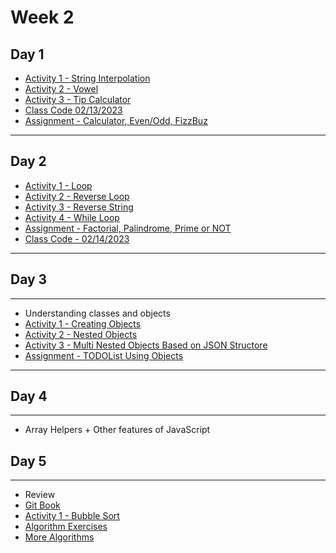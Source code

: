 # Week 2 

## Day 1

- [Activity 1 - String Interpolation](day2/activities/string-interop.md)
- [Activity 2 - Vowel](day2/activities/vowel.md)
- [Activity 3 - Tip Calculator](day2/activities/tip-calculator.md)
- [Class Code 02/13/2023](https://gist.github.com/azamsharp/e129f71e191260a4c2a5a927db4d7f5e)
- [Assignment - Calculator, Even/Odd, FizzBuz](day2/assignments/calc.md)

---

## Day 2 

- [Activity 1 - Loop](day3/activities/hello-loops.md)
- [Activity 2 - Reverse Loop](day3/activities/reverse-loop.md)
- [Activity 3 - Reverse String](day3/activities/reverse-string.md) 
- [Activity 4 - While Loop](day3/activities/while-loop.md)
- [Assignment - Factorial, Palindrome, Prime or NOT](day3/assignments/factorial.md)
- [Class Code - 02/14/2023](https://gist.github.com/azamsharp/6be2f8035fb985f303aede2845c370d1)

--- 
## Day 3 

---

- Understanding classes and objects 
- [Activity 1 - Creating Objects](day4/activities/creating-a-dictionary.md) 
- [Activity 2 - Nested Objects](day4/activities/nested-dictionaries.md) 
- [Activity 3 - Multi Nested Objects Based on JSON Structore](day4/activities/multi-nested-dict-json-structure.md) 
- [Assignment - TODOList Using Objects](day4/assignments/todolist-using-dictionaries.md)

---

## Day 4

---

- Array Helpers + Other features of JavaScript 


## Day 5

---

- Review 
- [Git Book](https://git-scm.com/book/en/v2)
- [Activity 1 - Bubble Sort](day5/activities/bubble-sort.md) 
- [Algorithm Exercises](day5/activities/algo.md)
- [More Algorithms](day5/code-downloads/pythonAlgos.zip) 


